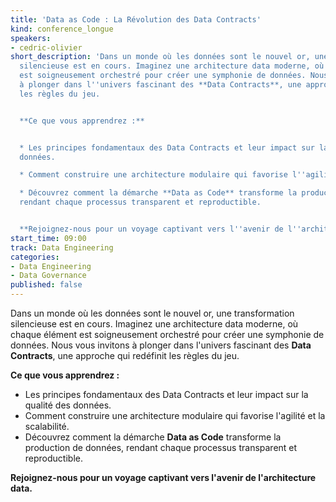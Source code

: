 ```yaml
---
title: 'Data as Code : La Révolution des Data Contracts'
kind: conference_longue
speakers:
- cedric-olivier
short_description: 'Dans un monde où les données sont le nouvel or, une transformation
  silencieuse est en cours. Imaginez une architecture data moderne, où chaque élément
  est soigneusement orchestré pour créer une symphonie de données. Nous vous invitons
  à plonger dans l''univers fascinant des **Data Contracts**, une approche qui redéfinit
  les règles du jeu.


  **Ce que vous apprendrez :**


  * Les principes fondamentaux des Data Contracts et leur impact sur la qualité des
  données.

  * Comment construire une architecture modulaire qui favorise l''agilité et la scalabilité.

  * Découvrez comment la démarche **Data as Code** transforme la production de données,
  rendant chaque processus transparent et reproductible.


  **Rejoignez-nous pour un voyage captivant vers l''avenir de l''architecture data.**'
start_time: 09:00
track: Data Engineering
categories:
- Data Engineering
- Data Governance
published: false
---
```


Dans un monde où les données sont le nouvel or, une transformation silencieuse est en cours. Imaginez une architecture data moderne, où chaque élément est soigneusement orchestré pour créer une symphonie de données. Nous vous invitons à plonger dans l'univers fascinant des **Data Contracts**, une approche qui redéfinit les règles du jeu.

**Ce que vous apprendrez :**

* Les principes fondamentaux des Data Contracts et leur impact sur la qualité des données.
* Comment construire une architecture modulaire qui favorise l'agilité et la scalabilité.
* Découvrez comment la démarche **Data as Code** transforme la production de données, rendant chaque processus transparent et reproductible.

**Rejoignez-nous pour un voyage captivant vers l'avenir de l'architecture data.**

